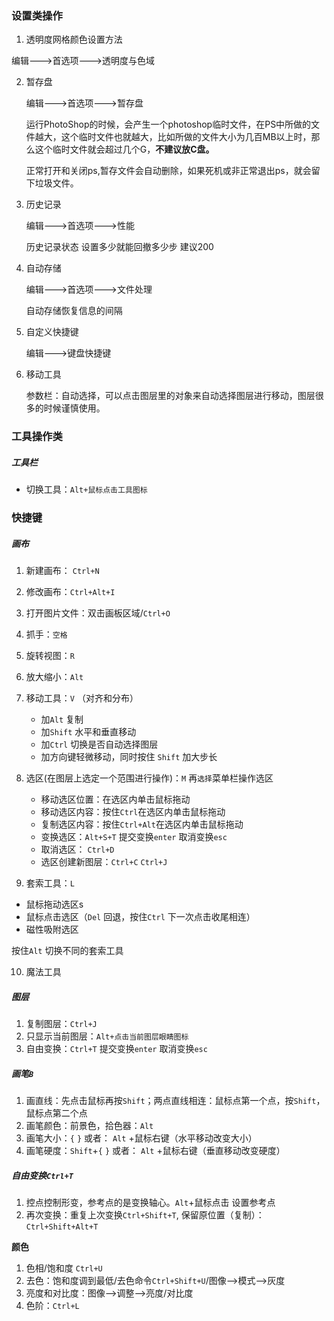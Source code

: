 ### 设置类操作

1.  透明度网格颜色设置方法

   编辑--->首选项--->透明度与色域
   
2.  暂存盘

    编辑--->首选项--->暂存盘

    运行PhotoShop的时候，会产生一个photoshop临时文件，在PS中所做的文件越大，这个临时文件也就越大，比如所做的文件大小为几百MB以上时，那么这个临时文件就会超过几个G，**不建议放C盘。**

    正常打开和关闭ps,暂存文件会自动删除，如果死机或非正常退出ps，就会留下垃圾文件。

3.  历史记录

    编辑--->首选项--->性能

    历史记录状态 设置多少就能回撤多少步 建议200

4.  自动存储

    编辑--->首选项--->文件处理

    自动存储恢复信息的间隔

5.  自定义快捷键

    编辑--->键盘快捷键

6.  移动工具

    参数栏：自动选择，可以点击图层里的对象来自动选择图层进行移动，图层很多的时候谨慎使用。

### 工具操作类

##### 工具栏

- 切换工具：`Alt+鼠标点击工具图标`

### 快捷键

##### 画布

1. 新建画布： `Ctrl+N`

2. 修改画布：`Ctrl+Alt+I`

3. 打开图片文件：双击画板区域/`Ctrl+O`

4. 抓手：`空格`

5. 旋转视图：`R`

6. 放大缩小：`Alt`

7. 移动工具：`V`    （对齐和分布）
   - 加`Alt`       复制
   - 加`Shift`  水平和垂直移动 
   - 加`Ctrl`    切换是否自动选择图层
   - 加方向键轻微移动，同时按住 `Shift` 加大步长
   
8. 选区(在图层上选定一个范围进行操作)：`M`      再`选择`菜单栏操作选区

   - 移动选区位置：在选区内单击鼠标拖动
   - 移动选区内容：按住`Ctrl`在选区内单击鼠标拖动
   - 复制选区内容：按住`Ctrl+Alt`在选区内单击鼠标拖动
   - 变换选区：`Alt+S+T`    提交变换`enter`  取消变换`esc`
   - 取消选区： `Ctrl+D`
   - 选区创建新图层：`Ctrl+C`    `Ctrl+J`

9.  套索工具：`L`

   - 鼠标拖动选区s
   - 鼠标点击选区（`Del` 回退，按住`Ctrl` 下一次点击收尾相连）
   - 磁性吸附选区

   按住`Alt` 切换不同的套索工具

10. 魔法工具

##### 图层

1. 复制图层：`Ctrl+J`
2. 只显示当前图层：`Alt+点击当前图层眼睛图标`
3. 自由变换：`Ctrl+T`    提交变换`enter`  取消变换`esc`

##### 画笔`B`

1. 画直线：先点击鼠标再按`Shift`；两点直线相连：鼠标点第一个点，按`Shift`，鼠标点第二个点
2. 画笔颜色：前景色，拾色器：`Alt`
3. 画笔大小：`{` `}`      或者： `Alt` +鼠标右键（水平移动改变大小）
4. 画笔硬度：`Shift`+`{` `}`      或者： `Alt` +鼠标右键（垂直移动改变硬度）

##### 自由变换`Ctrl+T`

1. 控点控制形变，参考点的是变换轴心。`Alt`+鼠标点击 设置参考点
2. 再次变换：重复上次变换`Ctrl+Shift+T`, 保留原位置（复制）：`Ctrl+Shift+Alt+T`

**颜色**

1. 色相/饱和度 `Ctrl+U`
2. 去色：饱和度调到最低/去色命令`Ctrl+Shift+U`/图像-->模式-->灰度
3. 亮度和对比度：图像-->调整-->亮度/对比度
4. 色阶：`Ctrl+L`